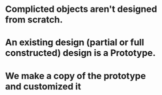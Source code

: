 # Complicted objects aren't designed from scratch.
# An existing design (partial or full constructed) design is a Prototype.
# We make a copy of the prototype and customized it
